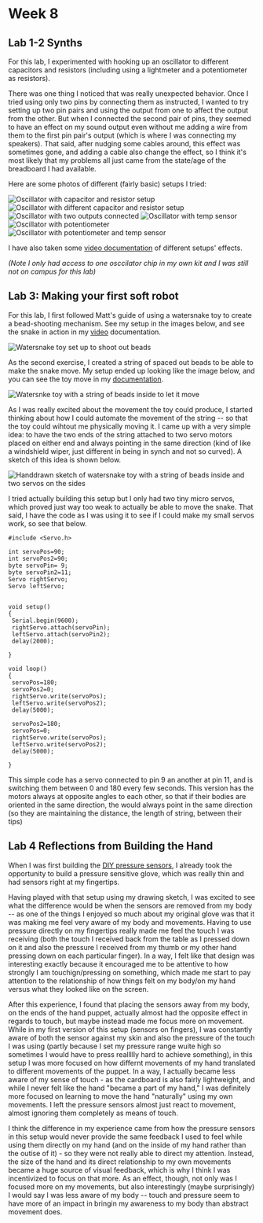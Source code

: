 # Week 8

## Lab 1-2 Synths

For this lab, I experimented with hooking up an oscillator to different capacitors and resistors (including using a lightmeter and a potentiometer as resistors).

There was one thing I noticed that was really unexpected behavior. Once I tried using only two pins by connecting them as instructed, I wanted to try setting up two pin pairs and using the output from one to affect the output from the other. But when I connected the second pair of pins, they seemed to have an effect on my sound output even without me adding a wire from them to the first pin pair's output (which is where I was connecting my speakers). That said, after nudging some cables around, this effect was sometimes gone, and adding a cable also change the effect, so I think it's most likely that my problems all just came from the state/age of the breadboard I had available.

Here are some photos of different (fairly basic) setups I tried:

![Oscillator with capacitor and resistor setup](https://github.com/orsolyasz/PComp-Fall-2021/blob/main/Week%2008/Single-Osc-Res1.png)
![Oscillator with different capacitor and resistor setup](https://github.com/orsolyasz/PComp-Fall-2021/blob/main/Week%2008/Single-Osc-Res2.png)
![Oscillator with two outputs connected](https://github.com/orsolyasz/PComp-Fall-2021/blob/main/Week%2008/Double-Osc.png)
![Oscillator with temp sensor](https://github.com/orsolyasz/PComp-Fall-2021/blob/main/Week%2008/Temp-Osc.png)
![Oscillator with potentiometer](https://github.com/orsolyasz/PComp-Fall-2021/blob/main/Week%2008/Pot-Osc.png)
![Oscillator with potentiometer and temp sensor](https://github.com/orsolyasz/PComp-Fall-2021/blob/main/Week%2008/Pot-Temp-Osc.png)

I have also taken some [video documentation](https://drive.google.com/drive/folders/1GgM2qw1O5DZX3IEIMgCq0cUCMTZlmqhk?usp=sharing) of different setups' effects.

*(Note I only had access to one osccilator chip in my own kit and I was still not on campus for this lab)*


## Lab 3: Making your first soft robot 

For this lab, I first followed Matt's guide of using a watersnake toy to create a bead-shooting mechanism. See my setup in the images below, and see the snake in action in my [video](https://drive.google.com/drive/folders/10xeN3Ey0OuHELfAasA_rMa8N8ZWy6hKx?usp=sharing) documentation.

![Watersnake toy set up to shoot out beads](https://github.com/orsolyasz/PComp-Fall-2021/blob/main/Week%2008/Watersnake1.png)

As the second exercise, I created a string of spaced out beads to be able to make the snake move. My setup ended up looking like the image below, and you can see the toy move in my [documentation](https://drive.google.com/drive/folders/10xeN3Ey0OuHELfAasA_rMa8N8ZWy6hKx?usp=sharing).

![Watersnke toy with a string of beads inside to let it move](https://github.com/orsolyasz/PComp-Fall-2021/blob/main/Week%2008/Watersnake2.png)

As I was really excited about the movement the toy could produce, I started thinking about how I could automate the movement of the string -- so that the toy could wihtout me physically moving it. I came up with a very simple idea: to have the two ends of the string attached to two servo motors placed on either end and always pointing in the same direction (kind of like a windshield wiper, just different in being in synch and not so curved). A sketch of this idea is shown below.

![Handdrawn sketch of watersnake toy with a string of beads inside and two servos on the sides](https://github.com/orsolyasz/PComp-Fall-2021/blob/main/Week%2008/Automated-WaterSnake.jpg)

I tried actually building this setup but I only had two tiny micro servos, which proved just way too weak to actually be able to move the snake. That said, I have the code as I was using it to see if I could make my small servos work, so see that below.

 ``` 
 #include <Servo.h> 

int servoPos=90; 
int servoPos2=90;
byte servoPin= 9;
byte servoPin2=11;
Servo rightServo;
Servo leftServo;


void setup()
{
  Serial.begin(9600);
  rightServo.attach(servoPin);
  leftServo.attach(servoPin2);
  delay(2000);

}

void loop()
{
  servoPos=180;
  servoPos2=0;
  rightServo.write(servoPos);
  leftServo.write(servoPos2);
  delay(5000);

  servoPos2=180;
  servoPos=0;
  rightServo.write(servoPos);
  leftServo.write(servoPos2);
  delay(5000);  
 
}
 ``` 
 
This simple code has a servo connected to pin 9 an another at pin 11, and is switching them between 0 and 180 every few seconds. This version has the motors always at opposite angles to each other, so that if their bodies are oriented in the same direction, the would always point in the same direction (so they are maintaining the distance, the length of string, between their tips) 

## Lab 4 Reflections from Building the Hand

When I was first building the [DIY pressure sensors](https://github.com/orsolyasz/PComp-Fall-2021/blob/main/Week%2002/00%20Week2.md#lab-06---diy-pressure-sensor-for-an-embodied-computing), I already took the opportunity to build a pressure sensitive glove, which was really thin and had sensors right at my fingertips. 

Having played with that setup using my drawing sketch, I was excited to see what the difference would be when the sensors are removed from my body -- as one of the things I enjoyed so much about my original glove was that it was making me feel very aware of my body and movements. Having to use pressure directly on my fingertips really made me feel the touch I was receiving (both the touch I received back from the table as I pressed down on it and also the pressure I received from my thumb or my other hand pressing down on each particular finger). In a way, I felt like that design was interesting exactly because it encouraged me to be attentive to how strongly I am touchign/pressing on something, which made me start to pay attention to the relationship of how things felt on my body/on my hand versus what they looked like on the screen.

After this experience, I found that placing the sensors away from my body, on the ends of the hand puppet, actually almost had the opposite effect in regards to touch, but maybe instead made me focus more on movement. While in my first version of this setup (sensors on fingers), I was constantly aware of both the sensor against my skin and also the pressure of the touch I was using (partly because I set my pressure range wuite high so sometimes I would have to press reallllly hard to achieve something), in this setup I was more focused on how differnt movements of my hand translated to different movements of the puppet. In a way, I actually became less aware of my sense of touch - as the cardboard is also fairly lightweight, and while I never felt like the hand "became a part of my hand," I was definitely more focused on learning to move the hand "naturally" using my own movements. I left the pressure sensors almost just react to movement, almost ignoring them completely as means of touch.

I think the difference in my experience came from how the pressure sensors in this setup would never provide the same feedback I used to feel while using them directly on my hand (and on the inside of my hand rather than the outise of it) - so they were not really able to direct my attention. Instead, the size of the hand and its direct relationship to my own movements became a huge source of visual feedback, which is why I think I was incentivized to focus on that more. As an effect, though, not only was I focused more on my movements, but also interestingly (maybe surprisingly) I would say I was less aware of my body -- touch and pressure seem to have more of an impact in bringin my awareness to my body than abstract movement does.


